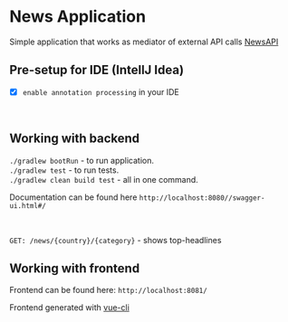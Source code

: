 # News Application

Simple application that works as mediator of external API calls [NewsAPI](https://newsapi.org/docs/endpoints/top-headlines)

## Pre-setup for IDE (IntellJ Idea)
- [x] `enable annotation processing` in your IDE

<BR>

## Working with backend

`./gradlew bootRun` - to run application. <BR>
`./gradlew test` - to run tests. <BR>
`./gradlew clean build test` - all in one command. <BR>

Documentation can be found here `http://localhost:8080//swagger-ui.html#/`

<BR>
  
`GET: /news/{country}/{category}` - shows top-headlines

## Working with frontend

Frontend can be found here: `http://localhost:8081/`

Frontend generated with [vue-cli](https://cli.vuejs.org/guide/creating-a-project.html#vue-create)



